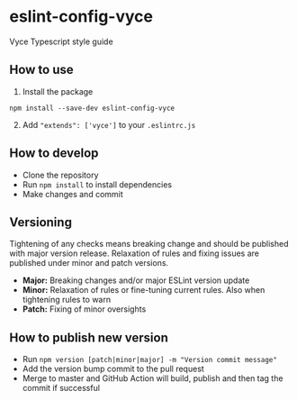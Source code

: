 # eslint-config-vyce
Vyce Typescript style guide

## How to use

1. Install the package
```
npm install --save-dev eslint-config-vyce
```
2. Add `"extends": ['vyce']` to your `.eslintrc.js`

## How to develop
- Clone the repository
- Run `npm install` to install dependencies
- Make changes and commit

## Versioning
Tightening of any checks means breaking change and should be published with major version release. Relaxation of rules and fixing issues are published under minor and patch versions.
- **Major:** Breaking changes and/or major ESLint version update
- **Minor:** Relaxation of rules or fine-tuning current rules. Also when tightening rules to warn
- **Patch:** Fixing of minor oversights

## How to publish new version
- Run `npm version [patch|minor|major] -m "Version commit message"`
- Add the version bump commit to the pull request
- Merge to master and GitHub Action will build, publish and then tag the commit if successful
